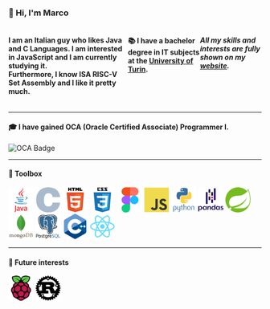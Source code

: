 <!DOCTYPE html>
<html>
    <body>
            <h3>👋 Hi, I'm Marco </h3>
            <div style="display:flex !important">
                <h4>I am an Italian guy who likes Java and C Languages. I am interested in JavaScript and I am currently studying it.<br>Furthermore, I know ISA RISC-V Set Assembly and I like it pretty much.</h4>
                <h4>📚 I have a bachelor degree in IT subjects at the <a href="http://laurea.educ.di.unito.it">University of Turin</a>.</h4>
                <h5>All my skills and interests are fully shown on my <a href="https://marco-skiavone.github.io" target="_blank">website</a>.</h5>
            </div>
            <hr color="black" height="1px">
            <div>
                <h4>🎓 I have gained OCA (Oracle Certified Associate) Programmer I.</h4>
                <img src="https://images.credly.com/size/340x340/images/a9848abf-f8bd-474d-a9b4-6086da11a916/Oracle_Associates_Badge__1_.png" alt="OCA Badge" width="70" height="70"/>
            </div>
            <hr color="black" height="1px">
            <div>
                <h4>🧰 Toolbox</h4>
                <img src="https://github.com/devicons/devicon/blob/master/icons/java/java-original-wordmark.svg" alt="Java Logo" width="50" height="50"/>
                <img src="https://github.com/devicons/devicon/blob/master/icons/c/c-original.svg" alt="C Logo" width="50" height="50"/>
                <img src="https://github.com/devicons/devicon/blob/master/icons/html5/html5-original-wordmark.svg" alt="HTML Logo" width="50" height="50"/>
                <img src="https://github.com/devicons/devicon/blob/master/icons/css3/css3-original-wordmark.svg" alt="CSS Logo" width="50" height="50"/>
                <img src="https://github.com/devicons/devicon/blob/master/icons/figma/figma-original.svg" alt="Figma Logo" width="50" height="50"/> 
                <img src="https://github.com/devicons/devicon/blob/master/icons/javascript/javascript-original.svg" alt="JavaScript Logo" width="50" height="50"/>
                <img src="https://github.com/devicons/devicon/blob/master/icons/python/python-original-wordmark.svg" alt="Python Logo" width="50" height="50"/>       
                <img src="https://github.com/devicons/devicon/blob/master/icons/pandas/pandas-original-wordmark.svg" alt="Pandas Logo" width="50" height="50"/>
                <img src="https://github.com/devicons/devicon/blob/master/icons/spring/spring-original.svg" alt="Spring Logo" width="50" height="50"/>
                <img src="https://github.com/devicons/devicon/blob/master/icons/mongodb/mongodb-original-wordmark.svg" alt="MongoDB Logo" width="50" height="50"/>
                <img src="https://github.com/devicons/devicon/blob/master/icons/postgresql/postgresql-original-wordmark.svg" alt="PostgreSQL Logo" width="50" height="50"/>
                <img src="https://github.com/devicons/devicon/blob/master/icons/cplusplus/cplusplus-original.svg" alt="C++ Logo" width="50" height="50"/>
                <img src="https://github.com/devicons/devicon/blob/master/icons/react/react-original.svg" alt="React Logo" width="50" height="50"/>
            </div>
            <hr color="black" height="1px">
            <div>
                <h4>🧰 Future interests</h4>
                <img src="https://github.com/devicons/devicon/blob/master/icons/raspberrypi/raspberrypi-original.svg" alt="RaspberryPi Logo" width="50" height="50"/>
                <img src="https://github.com/devicons/devicon/blob/master/icons/rust/rust-original.svg" alt="Rust Logo" width="50" height="50"/>
            </div>
    </body>
</html>
